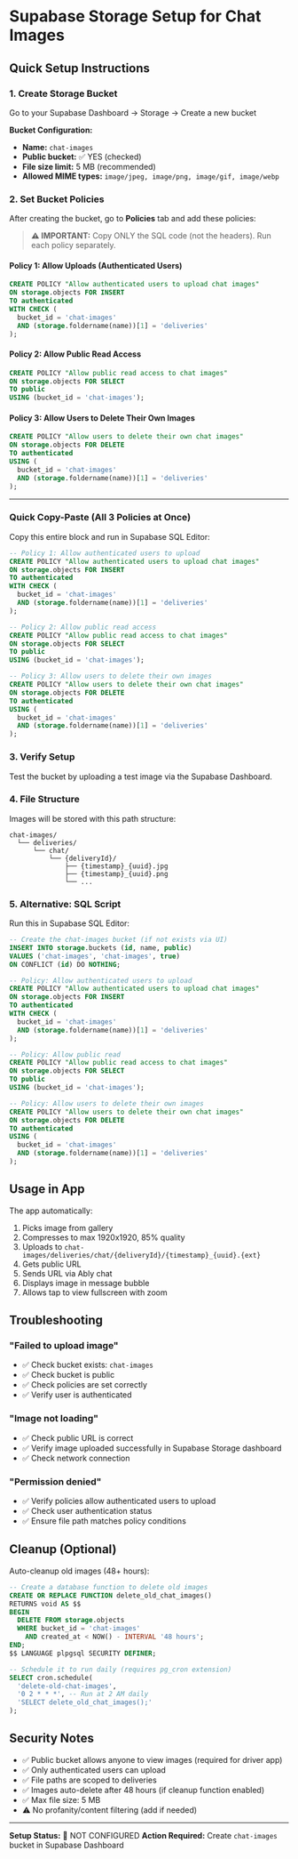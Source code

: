 # Supabase Storage Setup for Chat Images

## Quick Setup Instructions

### 1. Create Storage Bucket

Go to your Supabase Dashboard → Storage → Create a new bucket

**Bucket Configuration:**
- **Name:** `chat-images`
- **Public bucket:** ✅ YES (checked)
- **File size limit:** 5 MB (recommended)
- **Allowed MIME types:** `image/jpeg, image/png, image/gif, image/webp`

### 2. Set Bucket Policies

After creating the bucket, go to **Policies** tab and add these policies:

> **⚠️ IMPORTANT:** Copy ONLY the SQL code (not the headers). Run each policy separately.

#### Policy 1: Allow Uploads (Authenticated Users)
```sql
CREATE POLICY "Allow authenticated users to upload chat images"
ON storage.objects FOR INSERT
TO authenticated
WITH CHECK (
  bucket_id = 'chat-images' 
  AND (storage.foldername(name))[1] = 'deliveries'
);
```

#### Policy 2: Allow Public Read Access
```sql
CREATE POLICY "Allow public read access to chat images"
ON storage.objects FOR SELECT
TO public
USING (bucket_id = 'chat-images');
```

#### Policy 3: Allow Users to Delete Their Own Images
```sql
CREATE POLICY "Allow users to delete their own chat images"
ON storage.objects FOR DELETE
TO authenticated
USING (
  bucket_id = 'chat-images'
  AND (storage.foldername(name))[1] = 'deliveries'
);
```

---

### Quick Copy-Paste (All 3 Policies at Once)

Copy this entire block and run in Supabase SQL Editor:

```sql
-- Policy 1: Allow authenticated users to upload
CREATE POLICY "Allow authenticated users to upload chat images"
ON storage.objects FOR INSERT
TO authenticated
WITH CHECK (
  bucket_id = 'chat-images' 
  AND (storage.foldername(name))[1] = 'deliveries'
);

-- Policy 2: Allow public read access
CREATE POLICY "Allow public read access to chat images"
ON storage.objects FOR SELECT
TO public
USING (bucket_id = 'chat-images');

-- Policy 3: Allow users to delete their own images
CREATE POLICY "Allow users to delete their own chat images"
ON storage.objects FOR DELETE
TO authenticated
USING (
  bucket_id = 'chat-images'
  AND (storage.foldername(name))[1] = 'deliveries'
);
```

### 3. Verify Setup

Test the bucket by uploading a test image via the Supabase Dashboard.

### 4. File Structure

Images will be stored with this path structure:
```
chat-images/
  └── deliveries/
      └── chat/
          └── {deliveryId}/
              ├── {timestamp}_{uuid}.jpg
              ├── {timestamp}_{uuid}.png
              └── ...
```

### 5. Alternative: SQL Script

Run this in Supabase SQL Editor:

```sql
-- Create the chat-images bucket (if not exists via UI)
INSERT INTO storage.buckets (id, name, public)
VALUES ('chat-images', 'chat-images', true)
ON CONFLICT (id) DO NOTHING;

-- Policy: Allow authenticated users to upload
CREATE POLICY "Allow authenticated users to upload chat images"
ON storage.objects FOR INSERT
TO authenticated
WITH CHECK (
  bucket_id = 'chat-images' 
  AND (storage.foldername(name))[1] = 'deliveries'
);

-- Policy: Allow public read
CREATE POLICY "Allow public read access to chat images"
ON storage.objects FOR SELECT
TO public
USING (bucket_id = 'chat-images');

-- Policy: Allow users to delete their own images
CREATE POLICY "Allow users to delete their own chat images"
ON storage.objects FOR DELETE
TO authenticated
USING (
  bucket_id = 'chat-images'
  AND (storage.foldername(name))[1] = 'deliveries'
);
```

## Usage in App

The app automatically:
1. Picks image from gallery
2. Compresses to max 1920x1920, 85% quality
3. Uploads to `chat-images/deliveries/chat/{deliveryId}/{timestamp}_{uuid}.{ext}`
4. Gets public URL
5. Sends URL via Ably chat
6. Displays image in message bubble
7. Allows tap to view fullscreen with zoom

## Troubleshooting

### "Failed to upload image"
- ✅ Check bucket exists: `chat-images`
- ✅ Check bucket is public
- ✅ Check policies are set correctly
- ✅ Verify user is authenticated

### "Image not loading"
- ✅ Check public URL is correct
- ✅ Verify image uploaded successfully in Supabase Storage dashboard
- ✅ Check network connection

### "Permission denied"
- ✅ Verify policies allow authenticated users to upload
- ✅ Check user authentication status
- ✅ Ensure file path matches policy conditions

## Cleanup (Optional)

Auto-cleanup old images (48+ hours):

```sql
-- Create a database function to delete old images
CREATE OR REPLACE FUNCTION delete_old_chat_images()
RETURNS void AS $$
BEGIN
  DELETE FROM storage.objects
  WHERE bucket_id = 'chat-images'
    AND created_at < NOW() - INTERVAL '48 hours';
END;
$$ LANGUAGE plpgsql SECURITY DEFINER;

-- Schedule it to run daily (requires pg_cron extension)
SELECT cron.schedule(
  'delete-old-chat-images',
  '0 2 * * *', -- Run at 2 AM daily
  'SELECT delete_old_chat_images();'
);
```

## Security Notes

- ✅ Public bucket allows anyone to view images (required for driver app)
- ✅ Only authenticated users can upload
- ✅ File paths are scoped to deliveries
- ✅ Images auto-delete after 48 hours (if cleanup function enabled)
- ✅ Max file size: 5 MB
- ⚠️ No profanity/content filtering (add if needed)

---

**Setup Status:** 🔴 NOT CONFIGURED
**Action Required:** Create `chat-images` bucket in Supabase Dashboard
